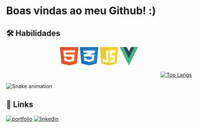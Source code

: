# Boas vindas ao meu Github! :)


## 🛠 Habilidades
<div align="center">
  
<img class="img" src="assets/img/html-1.svg" alt="Logo Html" width="50" height="50"/>
<img class="img" src="assets/img/css-3.svg" alt="Logo CSS" width="50" height="50"/>
<img class="img" src="assets/img/javascript-1.svg" alt="Logo JavaScript" width="50" height="50"/>
<img class="img" src="assets/img/vue-9.svg" alt="Logo Vue.js" width="50" height="50"/>

</div>

<div align="right" display="flex">

  [![Top Langs](https://github-readme-stats.vercel.app/api/top-langs/?username=thiagoorrico&layout=donut)](https://github.com/anuraghazra/github-readme-stats)

</div>

![Snake animation](https://github.com/thiagoorrico/thiagorrico/blob/output/github-contribution-grid-snake.svg)


## 🔗 Links
<div align="left">
  
[![portfolio](https://img.shields.io/badge/my_portfolio-000?style=for-the-badge&logo=ko-fi&logoColor=white)](https://thiagoorrico.github.io)
[![linkedin](https://img.shields.io/badge/linkedin-0A66C2?style=for-the-badge&logo=linkedin&logoColor=white)](https://www.linkedin.com/in/thiagoorrico/)

</div>

